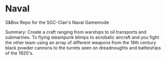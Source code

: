 # Naval

S&Box Repo for the SGC-Clan's Naval Gamemode

Summary:
Create a craft ranging from warships to oil transports and submarines. To flying steampunk blimps to acrobatic aircraft and you fight the other team using an array of different weapons from the 18th century black powder cannons to the turrets seen on dreadnoughts and battleships of the 1920's.
